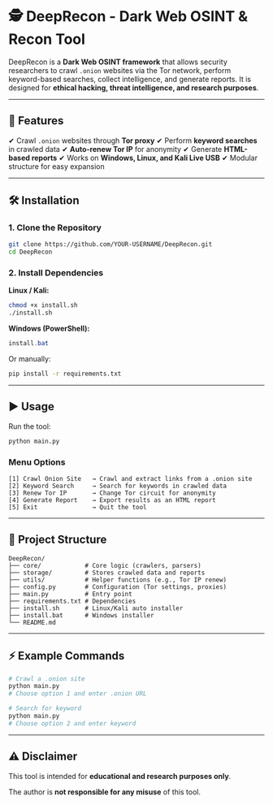# 🕵️ DeepRecon - Dark Web OSINT & Recon Tool

&#x20;&#x20;

DeepRecon is a **Dark Web OSINT framework** that allows security researchers to crawl `.onion` websites via the Tor network, perform keyword-based searches, collect intelligence, and generate reports.
It is designed for **ethical hacking, threat intelligence, and research purposes**.

---

## 📌 Features

✔ Crawl `.onion` websites through **Tor proxy**
✔ Perform **keyword searches** in crawled data
✔ **Auto-renew Tor IP** for anonymity
✔ Generate **HTML-based reports**
✔ Works on **Windows, Linux, and Kali Live USB**
✔ Modular structure for easy expansion

---

## 🛠 Installation

### 1. Clone the Repository

```bash
git clone https://github.com/YOUR-USERNAME/DeepRecon.git
cd DeepRecon
```

### 2. Install Dependencies

**Linux / Kali:**

```bash
chmod +x install.sh
./install.sh
```

**Windows (PowerShell):**

```powershell
install.bat
```

Or manually:

```bash
pip install -r requirements.txt
```

---

## ▶ Usage

Run the tool:

```bash
python main.py
```

### **Menu Options**

```
[1] Crawl Onion Site   → Crawl and extract links from a .onion site
[2] Keyword Search     → Search for keywords in crawled data
[3] Renew Tor IP       → Change Tor circuit for anonymity
[4] Generate Report    → Export results as an HTML report
[5] Exit               → Quit the tool
```

---

## 📂 Project Structure

```
DeepRecon/
├── core/            # Core logic (crawlers, parsers)
├── storage/         # Stores crawled data and reports
├── utils/           # Helper functions (e.g., Tor IP renew)
├── config.py        # Configuration (Tor settings, proxies)
├── main.py          # Entry point
├── requirements.txt # Dependencies
├── install.sh       # Linux/Kali auto installer
├── install.bat      # Windows installer
└── README.md
```

---

## ⚡ Example Commands

```bash
# Crawl a .onion site
python main.py
# Choose option 1 and enter .onion URL

# Search for keyword
python main.py
# Choose option 2 and enter keyword
```

---

## ⚠ Disclaimer

This tool is intended for **educational and research purposes only**.

The author is **not responsible for any misuse** of this tool.
